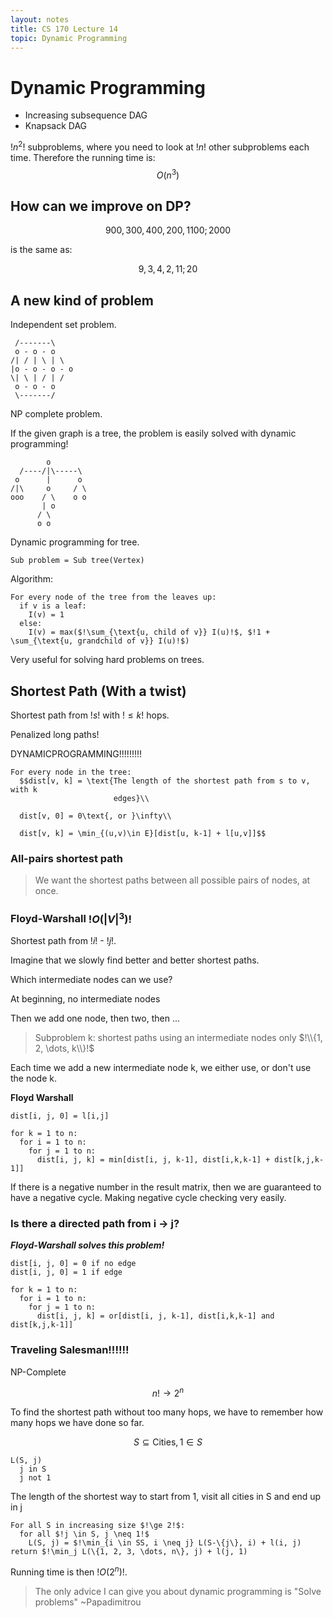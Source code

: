 ```yaml
---
layout: notes
title: CS 170 Lecture 14
topic: Dynamic Programming
---
```


# Dynamic Programming

* Increasing subsequence DAG
* Knapsack DAG

$!n^2!$ subproblems, where you need to look at $!n!$ other subproblems each
time. Therefore the running time is: $$O(n^3)$$

## How can we improve on DP?

$$900,300,400,200,1100;2000$$

is the same as:

$$9,3,4,2,11;20$$


## A new kind of problem

Independent set problem.

     /-------\
     o - o - o
    /| / | \ | \
    |o - o - o - o
    \| \ | / | /
     o - o - o
     \-------/

NP complete problem.

If the given graph is a tree, the problem is easily solved with dynamic
programming!
     
            o
      /----/|\-----\
     o      |      o
    /|\     o     / \
    ooo    / \    o o
           | o
          / \
          o o

Dynamic programming for tree. 

    Sub problem = Sub tree(Vertex)

Algorithm:

    For every node of the tree from the leaves up:
      if v is a leaf:
        I(v) = 1
      else:
        I(v) = max($!\sum_{\text{u, child of v}} I(u)!$, $!1 + \sum_{\text{u, grandchild of v}} I(u)!$)


Very useful for solving hard problems on trees.

## Shortest Path (With a twist)

Shortest path from $!s!$ with $!\le k!$ hops.

Penalized long paths!

DYNAMICPROGRAMMING!!!!!!!!!

    For every node in the tree:
      $$dist[v, k] = \text{The length of the shortest path from s to v, with k
                           edges}\\

      dist[v, 0] = 0\text{, or }\infty\\

      dist[v, k] = \min_{(u,v)\in E}[dist[u, k-1] + l[u,v]]$$

### All-pairs shortest path

> We want the shortest paths between all possible pairs of nodes, at once.

### Floyd-Warshall $!O(|V|^3)!$

Shortest path from $!i!$ - $!j!$.

Imagine that we slowly find better and better shortest paths.

Which intermediate nodes can we use?

At beginning, no intermediate nodes

Then we add one node, then two, then ...

> Subproblem k: shortest paths using an intermediate nodes only $!\\{1, 2, \dots,
> k\\}!$

Each time we add a new intermediate node k, we either use, or don't use the node
k. 

__Floyd Warshall__
     
    dist[i, j, 0] = l[i,j]

    for k = 1 to n:
      for i = 1 to n:
        for j = 1 to n:
          dist[i, j, k] = min[dist[i, j, k-1], dist[i,k,k-1] + dist[k,j,k-1]]

If there is a negative number in the result matrix, then we are guaranteed to
have a negative cycle. Making negative cycle checking very easily.


### Is there a directed path from i -> j?

___Floyd-Warshall solves this problem!___

    dist[i, j, 0] = 0 if no edge
    dist[i, j, 0] = 1 if edge

    for k = 1 to n:
      for i = 1 to n:
        for j = 1 to n:
          dist[i, j, k] = or[dist[i, j, k-1], dist[i,k,k-1] and dist[k,j,k-1]]

### Traveling Salesman!!!!!!

NP-Complete

$$n! \rightarrow 2^n$$

To find the shortest path without too many hops, we have to remember how many
hops we have done so far. 

$$S \subseteq \text{Cities}, 1 \in S$$

    L(S, j)
      j in S
      j not 1

The length of the shortest way to start from 1, visit all cities in S and end up
in j

    For all S in increasing size $!\ge 2!$:
      for all $!j \in S, j \neq 1!$
        L(S, j) = $!\min_{i \in SS, i \neq j} L(S-\{j\}, i) + l(i, j)
    return $!\min_j L(\{1, 2, 3, \dots, n\}, j) + l(j, 1)

Running time is then $!O(2^n)!$.

> The only advice I can give you about dynamic programming is "Solve problems"
> ~Papadimitrou
